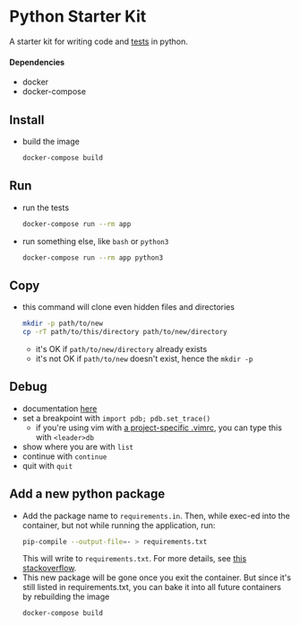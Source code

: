 # Python Starter Kit

A starter kit for writing code and [tests](https://docs.python.org/3/library/unittest.html) in python.

#### Dependencies
* docker
* docker-compose

## Install
* build the image
  ```sh
  docker-compose build
  ```

## Run
* run the tests
  ```sh
  docker-compose run --rm app
  ```
* run something else, like `bash` or `python3`
  ```sh
  docker-compose run --rm app python3
  ```

## Copy
* this command will clone even hidden files and directories
  ```sh
  mkdir -p path/to/new
  cp -rT path/to/this/directory path/to/new/directory
  ```
  * it's OK if `path/to/new/directory` already exists
  * it's not OK if `path/to/new` doesn't exist, hence the `mkdir -p`

## Debug
* documentation [here](https://docs.python.org/3/library/pdb.html)
* set a breakpoint with `import pdb; pdb.set_trace()`
  * if you're using vim with [a project-specific .vimrc](https://andrew.stwrt.ca/posts/project-specific-vimrc/), you can type this with `<leader>db`
* show where you are with `list`
* continue with `continue`
* quit with `quit`

## Add a new python package
* Add the package name to `requirements.in`. Then, while exec-ed into the container, but not while running the application, run:
  ```sh
  pip-compile --output-file=- > requirements.txt
  ```
  This will write to `requirements.txt`. For more details, see [this stackoverflow](https://stackoverflow.com/a/65666949/2197402).
* This new package will be gone once you exit the container. But since it's still listed in requirements.txt, you can bake it into all future containers by rebuilding the image
  ```sh
  docker-compose build
  ```
